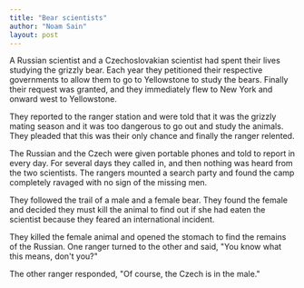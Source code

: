 ```yaml
---
title: "Bear scientists"
author: "Noam Sain"
layout: post
---
```


A Russian scientist and a Czechoslovakian scientist had spent their lives studying the grizzly bear. Each year they petitioned their respective governments to allow them to go to Yellowstone to study the bears. Finally their request was granted, and they immediately flew to New York and onward west to Yellowstone.

They reported to the ranger station and were told that it was the grizzly mating season and it was too dangerous to go out and study the animals. They pleaded that this was their only chance and finally the ranger relented.

The Russian and the Czech were given portable phones and told to report in every day. For several days they called in, and then nothing was heard from the two scientists. The rangers mounted a search party and found the camp completely ravaged with no sign of the missing men.

They followed the trail of a male and a female bear. They found the female and decided they must kill the animal to find out if she had eaten the scientist because they feared an international incident.

They killed the female animal and opened the stomach to find the remains of the Russian. One ranger turned to the other and said, "You know what this means, don't you?"

The other ranger responded, "Of course, the Czech is in the male."